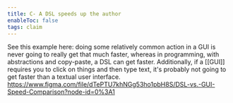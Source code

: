 ```yaml
---
title: C- A DSL speeds up the author
enableToc: false
tags: claim
---
```

See this example here: doing some relatively common action in a GUI is never going to really get that much faster, whereas in programming, with abstractions and copy-paste, a DSL can get faster. Additionally, if a [[GUI]] requires you to click on things and then type text, it's probably not going to get faster than a textual user interface. https://www.figma.com/file/dTePTU7khNGg53ho1pbH8S/DSL-vs.-GUI-Speed-Comparison?node-id=0%3A1